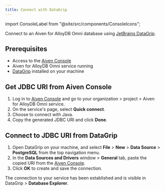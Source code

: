 ```yaml
---
title: Connect with DataGrip
---
```


import ConsoleLabel from "@site/src/components/ConsoleIcons";

Connect to an Aiven for AlloyDB Omni database using [JetBrains DataGrip](https://www.jetbrains.com/datagrip/).

## Prerequisites

- Access to the [Aiven Console](https://console.aiven.io/)
- Aiven for AlloyDB Omni service running
- [DataGrip](https://www.jetbrains.com/datagrip/download/) installed on your machine

## Get JDBC URI from Aiven Console

1. Log in to [Aiven Console](https://console.aiven.io/) and go to your
   organization > project > Aiven for AlloyDB Omni service.
1. On the service's <ConsoleLabel name="overview"/> page, select **Quick connect**.
1. Choose to connect with Java.
1. Copy the generated JDBC URI and click **Done**.

## Connect to JDBC URI from DataGrip

1. Open DataGrip on your machine, and select **File** > **New** > **Data Source** >
   **PostgreSQL** from the top navigation menu.
1. In the **Data Sources and Drivers** window > **General** tab, paste the copied URI from
   the [Aiven Console](https://console.aiven.io/).
1. Click **OK** to create and save the connection.

The connection to your service has been established and is visible in
DataGrip > **Database Explorer**.
